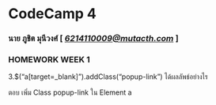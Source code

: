 # CodeCamp 4

### นาย ภูชิต  มุนีวงศ์  [ *6214110009@mutacth.com* ]

### HOMEWORK WEEK 1

3.$(“a[target=_blank]”).addClass(“popup-link”) ได้ผลลัพธ์อย่างไร

ตอบ เพิ่ม Class popup-link ใน Element a

